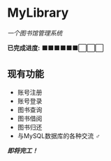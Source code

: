 # MyLibrary
*一个图书馆管理系统*    

**已完成进度:** ⬛⬛⬛⬛⬛⬛⬜⬜⬜  
## 现有功能
- 账号注册
- 账号登录
- 图书查询
- 图书借阅
- 图书归还
- 与MySQL数据库的各种交流 **♂**

***即将完工！***
